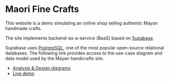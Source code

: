 # Maori Fine Crafts

This website is a demo simulating an online shop selling authentic Mayan handmade crafts.

The site implements backend-as-a-service (BaaS) based on [Supabase](https://supabase.com/).

Supabase uses [PostgreSQL](https://www.postgresql.org/), one of the most popular open-source relational databases. The following link provides access to the use-case diagram and data model used by the Mayan handicrafts site.

- [Analysis & Design diagrams](https://viewer.diagrams.net/?tags=%7B%7D&highlight=0000ff&edit=_blank&layers=1&nav=1&title=Ecommerce%20Frontstore.drawio#R%3Cmxfile%3E%3Cdiagram%20id%3D%22qZy4j8M72FENCWA4GprZ%22%20name%3D%22Use-case%20Diagram%22%3E7Vltb5s6FP41fGyFAZPkY15676R1UrRs2vppcsEB6wLOjNMk%2B%2FU7xia8mLZrlTa9WqVI4Tw2x%2FZzHlvnGMef5%2Ft%2FBdmkn3hMM8dz473jLxzPQwgF8KeQg0bwKNRAIlhsOjXAiv2iBnQNumUxLTsdJeeZZJsuGPGioJHsYEQIvut2W%2FOsO%2BqGJNQCVhHJbPQbi2Wq0TF2G%2FwDZUlaj4xc05KTurMBypTEfNeC%2FCvHnwvOpX7K93OaKfJqXvR7%2F9zTepyYoIX8kxfw54L8uOHpl%2B%2ByRNfl3ceb5ehipL3ckWxrFmwmKw81A4Jvi5gqJ67jz3Ypk3S1IZFq3UHMAUtlnoGF4HHNsmzOMy7ALngBnWZmBCok3d87dXQkBJREeU6lOEAX84Jfc2hEFBpR7ZqIeDXvaSsafmhAYlSQHF03RMGD4eoJvI0f540W8VQJsGGixVOXVKBBHL63jRtlXOLaXOzbjYuDsfSYNLYk3CMW5sW3IqIPLAibvUVEQuUD%2Fe4JVCsSeCAQNSZoRiS76053KDhmhCVnsJCjDgK3q4OjLmoXepnmrfZe6DvCXUfeqOdI82A5qrRyXPbz5YMs%2BawoEVFanVBChVDweBvJ0lZVlsHRRx%2FfiafYdj2Wxva2Q8FAtPtknmzXeRZtS4h3SoCPN0qZ5%2BIzc%2BZbnE2jiJZAk8tFTMXb4sv3wjPzFVh8zQhZAbIgktxWUuvx1WJkiLATsIRD3FUVGlAVeuDcPTlL2GJpvi0lOBcWPZD3bNTjNs%2BmkVSZwUyRwSDHuia3NFvykknGC%2BhyyyX4aHWYZixRDZKfXnpegDqkosAm1R%2Fg9MVyitDi9BMpIL%2F8%2F1Lqe5PzUjqxKLVPu%2BekaZcIdzO1YDx5JFerrCUVDFZGRQ3umdQOJ74xtb%2FxuLYbd8o4tIy%2BM%2Bf1s8HRsBzes8GnZYPuC8n0bNVEeE5deKPeKYTdyxHGPpog2KZ%2B6D1PJVaq0j%2B1XloldtFwDpXURxbqnFf4wdPqhMqq74AeO5mC95PpFJqzK66%2FUHPeu%2BZeU3N2xfoXas5%2F19xras6u%2Bh0vzICtWczu4DGRVXg1tObV3Bs9hj%2B3vG64KKtvGFPo4AWbvX7NtNeOri4inkOtHKl7qxUUcHQttM%2BvJb2I9H3WgpFEkLweFNalx%2B3OBeDODHsbBWo5hRNT9EWgQ1UvVDNdmW5ooDrMWRyrxlm5IRErkmu6VtLxG%2BSzUVMFScH%2Fo717f8GlujGphlCbY6OCV4UTz%2BAHAZ6r%2FYRhmnOwUWPDT3UXcs4LcE1YtXkoKeWOlvIFqtb%2BnZ3TL1qDoSuo%2BqrqCVUrmM0HHy3e5rOZf%2FUb%3C%2Fdiagram%3E%3Cdiagram%20id%3D%22G5joS5WQsq4Hca0EG5QD%22%20name%3D%22Activity%20Diagram%3A%20Purchase%20Products%22%3E7Zpbb5swFMc%2FTR47AYaEPjZpdnlYVa1TL0%2BTAw5YA4yM0yT79LODHbBNG9qmSaa1UiV8fMH%2Bn5%2FtY5MBmOSrLxSW6XcSo2zgOQnF8QBcDjzP5f%2FcUMIEaQZR4gb%2FUUZHWhc4RpVWkBGSMVzqxogUBYqYZoOUkqVebE4yuxs3EcyQZb3DMUtraxg4jf0rwkmqXuQ6MieHqrA0VCmMybJlAtMBmFBCWP2UryYoE8ooXep6n5%2FI3XaMooL1qXDGrmZFtSyi28n8z9Xd%2FcN6%2FfnM9etmHmG2kCMeC42QaJqSeBGxSvmmHgVbK2koWRQxEq27AzBeppihmxJGInfJPc1tKcszmS1fgyhDqycH4G5l4bAgkiNG17yIrOApaddK67BOLxvHuErttOWUobRB6fpk23QjF3%2BQir1EvcBS7xaj5cbZpCxxkQgQIWU1j0wM9NRU9EL32CoOLRV%2FoJw8thgceMOMd2M8o%2FwpEU9zSvIunY%2Bsru8ATV3fOTqjI0vd60wo4DmExogeXTITyMA9OpChJdlFHLdp5FvOCcJnLZDnoyMrqV7WUnIaY6ZpZ87sXetlSvLZojqQoIEmKBh1zGa3Q1DX9d5LUddS1JKIN8OjIaTLwcOPUuRXjOt7wyAT%2BXOcZROSEbqpCJzNnyjMKPmNWjnzuczZh6q%2BrurQnu%2BgQ1PwbpB6PSSNeVQok4SylCSkgNm0sbalFupgHkJeZDgpuG1GGOO7FRijIr4QIahopERFbZEhbvis7M1S4mxq8XHfi8SnQCUf2nmXKy21lql6WGIsz7uOD50saIR6cMhpShDbGWHaMFCUQYYf9Z50%2BVZWvSZYrAZbiIb6WhcaLdT9kpUMQLa9eAMzoAczjbejDFYVjnRMDJ%2BuMGu5lKceZDnx3DhUJN7Bn%2BogsNufYbc%2FW7M36Ji9yvZGtwNjiwOu0UQ9UMvvdkOBEQYPDwyQffA6AkAnsJCoYGs3eMEHePsAzz6z%2FqfgBT3Ba93WnAJ4nhEH9QXP3DHByGjovcGzj%2Fk2eM9FriJWOqW4NTi3TwOHDVzto%2F2%2FHYQotHfvBaNTmpK%2BeX5%2B7V7guweekvZFx3%2B6F4z67gXDD%2FD2Ad65Bd72yte%2BEdpeu%2B0FTbcFZoPpLjQ1MBtOD3DQ7r0mfqC5DzTVbm1d%2FuaE6l%2FF9rNQvoTGnZdQe%2BfuWDh5nh5r%2BcB%2FHU7Wnbgf9sKJuxKuW8VKUaB6usOu73R2%2BKl%2BmeVVvxqa6x68lu1v59MrtLy7m4HofvVrPDy7LfFZ191xvdimrlpsr7muKdx8AL7eom6uyMrCe9HUtGYED7WZEcpr8XlBCjOYl6aqhJH4OAAugyb1k5TcIMDsvvvn2wedZ5sJmOI43tyv6pMOygvZiM8GRPdzKgiN47x9me37HfPEf%2FmhgCebXwvUSDQ%2FqADTvw%3D%3D%3C%2Fdiagram%3E%3Cdiagram%20id%3D%22fAKFOc9divsB3pqjNnwO%22%20name%3D%22Conceptual%20Data%20Model%22%3E7Vrfc5s4EP5rPNN7SAeBIe5jDU5%2FXHJN4%2FTaPt3IoIAmgDghxyZ%2FfVcgDFh2miZ2yAMznjFarVar%2Fb6VtcIjy03WHzjOogsWkHhkGsF6ZHkj00QIjeFLSopKYp86lSDkNFBKjWBO74kSGkq6pAHJO4qCsVjQrCv0WZoSX3RkmHO26qrdsLg7a4ZDognmPo516XcaiKiSTmyjkX8kNIzqmZGhehJcKytBHuGArVoiazayXM6YqJ6StUtiGbw6LtW4sz29G8c4ScVjBnye%2Flzky7D41zKyxddvs5WL7JPxpDJzh%2BOlWvHIdGIwOI1gBieUT7MTnyUJ4T4BzblgnNxwBpOahstSn2RiiWEiBycZKKeLXH7VVvIMp3LxolARdf5fyhVPF9i%2FDTlbpgFYjxkfWe%2BlsykVFKyVBpRm7YaHBQYVxbHKPCy3mqFSaYkb99sL2uGIPlE9YMF%2FY9fsGDQFWZfziAQW4CG5esHZLXGr9XkpS0FzekPjeEsEa%2FBpGoLAblrXDALpnQCs1nQVUUHmIJdTrSDVQMbuCL%2BJS0pFNAhICrIyoEQiLkfhmIYg9XygCOEbl2EcuLqXRmhDTshqwhIieAEqasBE0VnlszlW7VWTHU6dA1ErM2o9rBIy3FhuOAsPira7KezhM1SIb7YbWd%2FnH26n2eev%2F50gjcGXnAVL2Au28clXNIlxhQHwd656ZKT8iMbBOS7YUrqbCyBn3ZpGjNN70McNqpgLtVWZTkdjLkcqm5zkoHNZRxZtiS7wuqN4jnNRe8PiGGc5XZT%2ByYEJ5iFNp0wIluwDt1xT5RXsugcBG5ldtC1TR3uj00bbNJwjwW1qcH8K9mXiH6bfObmR7o8byZVa0XhvugnYlBYbGmWMpqJcsT2FDwTGNd7aIxt8cqGNmjZ8pDoXsIWCm5iWgBDgwIpIHnTQNPfsAK2dpk3o8aOQ359MOh3qZHceh751rFy3NPD%2FwQkZ4H9crj8BcbtvxMca4h7JfU4zQVk6AH804Cd9A2%2Fr%2B3wiz%2BoD5MeCHKG%2BMT%2FdcZSj%2FoD5ETEf9425o2F%2BhYWshQbQjwb6ad%2Bg67cOX3gARYxpfBIkGQq3Zxdu1lMLt82GcPg63dixu6tCXY40jTdnf%2F81pP2hSrnJ6y7lkH5v4y5zyJJyGxj48MJ86L3QQ%2B%2F0Sg%2BL4ez3Qvj3Xu%2BZ%2Bn5wTYe7nZfCv%2F%2FiD%2BkVf%2FODMBwIn3kgtJ96IJwc7TyoV350uMk%2F3E2%2B%2FcrPf%2Fplz3CX%2F9yy%2F2HMez%2FjmfrLOw1vEoSkpj%2BsloriisRY3vbPmh4tpK3wkTR4L%2F%2F4Ac3Z1T3h7Jpd4LSod%2FumL8Fp8KUkTfetOczKix%2Ftxk%2FZeGvXTW%2Fd7vQK1SrNn1EZkqp3TcWP2il4blmBVmNENmobVThkDB7e5yFkbMl98lCwKz1wKiQPksbYTZo2S3a90N8IeYnPXdfjXdxRc1zKzGp%2BmUy7%2B8v0zu5aqBaqBjUE1OxYVtcOMrcMVZHQDJVM3qz7GeTWX06%2BZnKjPyN3TWajHzLXh4Xfs3nPMeil2Oygw7DZ3rKD7EOxGZrNn84q9eave9bsFw%3D%3D%3C%2Fdiagram%3E%3Cdiagram%20name%3D%22Physical%20Data%20Model%22%20id%3D%222MrrYlgzu1AbThAJZA1t%22%3E7V1bc5s4FP41nml3Jhnf8OUxdpw2u26S2uls%2B9SRQTbqAqJCju3%2B%2Bj0CcbNsBxrfapjJBR3EkXTOJ33SQUCl0beXHxhyzU%2FUwFalXjWWlcZtpV6v1WpN%2BCckq0CitVuBYMaIITPFgjH5haWwKqVzYmAvlZFTanHipoU6dRys85QMMUYX6WxTaqVLddEMK4KxjixV%2Bi8xuBlIO1o1ln%2FEZGaGJdeq8oyNwsxS4JnIoIuEqDGoNPqMUh4c2cs%2BtoTxQrsE191tORtVjGGHZ7ng5sfVj4%2FmR3bFfqBhy2NtNPGuxAVCzQuy5rLFT4wac7BkUGm%2BCi0B9XfFIUcTIep5HDEuHdaoggBcwBFxMANBzU9bFnI94mcPJCaxjCFa0TkPFYWp3pQssTEK%2FCXyguuGoEwkhfIpKB%2FLyojTyCIzB451aL0oscewB3UZIo%2FLHCa3LXmomkpa7wUzjpcJkTTdB0xtzNkKssizLelFCeNG6NVFDIpaR8rMBCDqTSlEEoizSHXsKziQ7srjuobiut0%2BGwn09UzKyC%2FhKUtaNulHP70gtoUcgDUy1kQ96ndj3x%2FEsvrUosLZDnWw4m%2BRyWDUfUZshrkUuJQ43DeE1oMfME2%2Feq1VNKhrH9K1OA0%2FIjvjfep4nAGuhA4M7l1g4eIep65UauFpqJ9Jw4vjCeWc2lsRsLs7vI6LEAgZcdA4GAyaag%2F%2BZysQwAKcIGsEQyVyZlbgNn%2FkRLHbNvh2o7UjC6%2Bbfr2zUrDn1PIHP5MYBoaO21uYhOOxi3SRaQHk8VqX3d0JXndYwkONnA6SymKr5daGLBilHMShC80dw1O8HtXzDUDQFCBAfrjI4Z0T4yEcrIO8PQ%2B8TpzZMLiyda6AWW7v4dpeAZRJ3TEQ1CoZJROjVA%2FJKK2TM0o7OwyOM35gg4T6Djw6tDJ76%2BLppKOgQGcYijS%2BIy5WYcSGboNsd%2FtK4UzI5SzgUjwy6ZZkcnoy6Z6aTELFRSSTbmZvXTqZNGoKChxkY1%2FCdBOxAnNIdpQUjkMaanSy5JCjc0gta6zzcCSSI9R5YSTSyO6uiycRNdJpYE9nxOWEOmJJgpcFXozkQErhiKSpLmZLIjk%2BkWinJpJmjkXphRFJ1AVKItHUNSmxxT6AolNIDowUjkI0dQlbUsjxKaRzagrRcqxJL4xCtOy7Zi6eQtQVqejYXsW%2F335qRJyQQnJgpHgUoi5gSwo5OoVEW0tPRyHqTp3CUEgzs7sunkLU3TYuI7qoLNge8WaBSSQ7SopHIurunP7cAxditptMKsXbsv2be7ajGx77H%2FnLOGS2GUCewaKdGRjnsmdbU8OQBdqzrZWRyNAU4V7Pcs%2F2ngBTuOlAqwxL7n1NmZ9RTr5nu1XcqGSrjEpGplCjknKbXbHva%2BWASOEIpJsjGFUSyKEI5OT7tLs5nv26MAKJekBJIF01uFQ%2B9PP7cCkcmbTV9ewjMzD7fs%2BxvZtWCheejMKRucOT2qFIoF0uJvcenoy6xJ8Tnmyri8kChSfb5XoyMoW6nizDk28BTPEmBOWWl72vLvMzysnDk201yHB3akY52vqyXe55iUyxac%2BL%2F7q5738MsZwFUIpHJDleSlMSyaGI5ORhyra6gaZARJI9rHzxRKLuoNHlLriSSXIhpXBM0ilveJ0Bk5z%2BpRKd4t7x6pR3vCJTlHe89gmX4rFJhlfTYGOGw1AkWJrw1QhbSLy0ZBCfCQKWAZ3U6mk%2FYce4Ee%2Byh%2BRg9Asz%2Bkw%2FIWcVklB8zkaO8eiDi4kW45CIoFS2%2BppMfBMJoAyZvF0mT96GbOWrvyNWyHkqYGTs06NzpuMddgrfu8tDWttKJXIRLIyWdWSKXrqfuk0WCplv7BecqvAOxD0Jso2xrK29%2Bl3rrqEsaLu8KkaYoqi1pqi5riiwjaJob1DNEIs9I6jW8kEVLwn%2FmjhOXAWp%2BCKRWL0ZzuGW5Nfh3C7hfBg4dzc9S9OyBDmaYJXWTBwNrnRqw6LQf6xuzCnDU0b9VjyZK4%2FoMJuvt4DdIasz8cS%2FW8QRnJZfMgn0Qf1ilclCEl2n9XNO5en4KHXBhK1L1vSu9UV%2Fz2aqc8GEnv6H16YRG2YWcnIAAi1OPfvTjat6dcu8YNP8Id01lR0SW%2FtP9plCMw2iKJ3oDu3wedlkdzjYZzW6m14RtA6rB8qxtxMdruL9UCAB9rxyUyomG8ChKIkEz6YAtC0%2Ft%2BO5WCdTIvRVjUA9D9RXp4ALADv1%2BIzh8edhJu1KnUfDsa%2FFInpQyrvx3J0gD79%2FYwumsPalC4FVGNjo4srCL0GLsD5nwD6iKCj8vYBZXLpn0rklojwT7OcV%2FXlhYvEOOH%2FyHujjfgn%2BJDx4L4MYAuYu6kG9K42bXJbYlGlurUssEkrGg%2BGg%2FxzZP6iKO59AE0SToJVsBX1VtCt4dZ2fIfr0TlDrROGx5h1lAaPC3%2FuH8WAUFx0WlS6pD1wsN2VlKAuEamMN8rIVL5%2FnmJFX4b1Bwyalm4bN3Zd%2B8XDU0iTCfkK1BKQ4FR2FeK6FRBL5o4K8ESWgggwx6Ml8gRodDJY2oYFtWgk%2FIHVzjGaFItXzT9fBPv%2B%2BcO3jl4fnd38JaN2NHj9VRKAlpKTkZryYpqr9e%2Fjz9%2BP9QypzhMZEzif4fRTZ3j1d%2B3FWf4QEBdfxfTxR8ofR4xeRt%2Fctrt0rbd%2BEuv2a8pVefe70uwe2XZuyRU9IJ9m2uWHyWV%2Bf22WgW0jGHzcLJn3xJ%2BIag%2F8B%3C%2Fdiagram%3E%3C%2Fmxfile%3E)
- [Live demo](https://josecarlosgt.github.io/Mayan-Crafts/)
